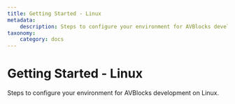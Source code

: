 ```yaml
---
title: Getting Started - Linux
metadata:
    description: Steps to configure your environment for AVBlocks development on Linux.
taxonomy:
    category: docs
---
```


# Getting Started - Linux

Steps to configure your environment for AVBlocks development on Linux.
